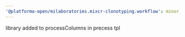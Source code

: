 ```yaml
---
'@platforma-open/milaboratories.mixcr-clonotyping.workflow': minor
---
```


library added to processColumns in precess tpl
